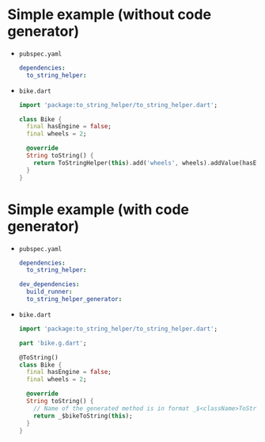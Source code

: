# Simple example (without code generator)
* `pubspec.yaml`
  ```yaml
  dependencies:
    to_string_helper:
  ```

* `bike.dart`
  ```dart
  import 'package:to_string_helper/to_string_helper.dart';
  
  class Bike {
    final hasEngine = false;
    final wheels = 2;
  
    @override
    String toString() {
      return ToStringHelper(this).add('wheels', wheels).addValue(hasEngine).toString();
    }
  }
  ```

# Simple example (with code generator)
* `pubspec.yaml`
  ```yaml
  dependencies:
    to_string_helper:

  dev_dependencies:
    build_runner:
    to_string_helper_generator:
  ```

* `bike.dart`
  ```dart
  import 'package:to_string_helper/to_string_helper.dart';

  part 'bike.g.dart';

  @ToString()
  class Bike {
    final hasEngine = false;
    final wheels = 2;
  
    @override
    String toString() {
      // Name of the generated method is in format _$<className>ToString()
      return _$bikeToString(this);
    }
  }
  ```
